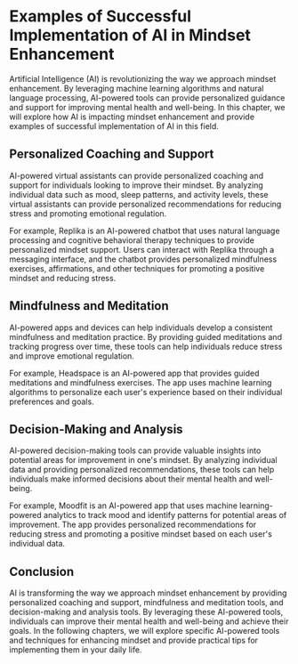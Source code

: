 Examples of Successful Implementation of AI in Mindset Enhancement
==========================================================================================================================

Artificial Intelligence (AI) is revolutionizing the way we approach mindset enhancement. By leveraging machine learning algorithms and natural language processing, AI-powered tools can provide personalized guidance and support for improving mental health and well-being. In this chapter, we will explore how AI is impacting mindset enhancement and provide examples of successful implementation of AI in this field.

Personalized Coaching and Support
---------------------------------

AI-powered virtual assistants can provide personalized coaching and support for individuals looking to improve their mindset. By analyzing individual data such as mood, sleep patterns, and activity levels, these virtual assistants can provide personalized recommendations for reducing stress and promoting emotional regulation.

For example, Replika is an AI-powered chatbot that uses natural language processing and cognitive behavioral therapy techniques to provide personalized mindset support. Users can interact with Replika through a messaging interface, and the chatbot provides personalized mindfulness exercises, affirmations, and other techniques for promoting a positive mindset and reducing stress.

Mindfulness and Meditation
--------------------------

AI-powered apps and devices can help individuals develop a consistent mindfulness and meditation practice. By providing guided meditations and tracking progress over time, these tools can help individuals reduce stress and improve emotional regulation.

For example, Headspace is an AI-powered app that provides guided meditations and mindfulness exercises. The app uses machine learning algorithms to personalize each user's experience based on their individual preferences and goals.

Decision-Making and Analysis
----------------------------

AI-powered decision-making tools can provide valuable insights into potential areas for improvement in one's mindset. By analyzing individual data and providing personalized recommendations, these tools can help individuals make informed decisions about their mental health and well-being.

For example, Moodfit is an AI-powered app that uses machine learning-powered analytics to track mood and identify patterns for potential areas of improvement. The app provides personalized recommendations for reducing stress and promoting a positive mindset based on each user's individual data.

Conclusion
----------

AI is transforming the way we approach mindset enhancement by providing personalized coaching and support, mindfulness and meditation tools, and decision-making and analysis tools. By leveraging these AI-powered tools, individuals can improve their mental health and well-being and achieve their goals. In the following chapters, we will explore specific AI-powered tools and techniques for enhancing mindset and provide practical tips for implementing them in your daily life.
